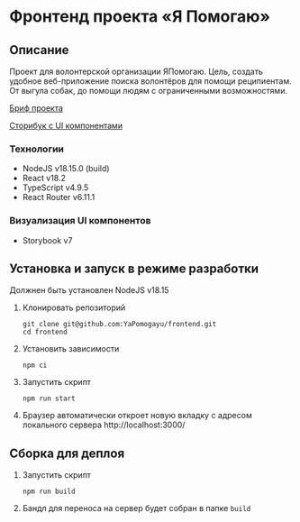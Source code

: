 # Фронтенд проекта «Я Помогаю»

## Описание

Проект для волонтерской организации ЯПомогаю. Цель, создать удобное веб-приложение поиска волонтёров для помощи реципиентам. От выгула собак, до помощи людям с ограниченными возможностями.

[Бриф проекта](https://www.notion.so/3-9-4fb37047c4064717973bd79ab22a79b0)

[Сторибук с UI компонентами](https://yapomogayu.github.io/frontend/)

### Технологии

- NodeJS v18.15.0 (build)
- React v18.2
- TypeScript v4.9.5
- React Router v6.11.1

### Визуализация UI компонентов

- Storybook v7

## Установка и запуск в режиме разработки

Должнен быть установлен NodeJS v18.15

1. Клонировать репозиторий

   ```shell
   git clone git@github.com:YaPomogayu/frontend.git
   cd frontend
   ```

2. Установить зависимости

   ```shell
   npm ci
   ```

3. Запустить скрипт

   ```shell
   npm run start
   ```

4. Браузер автоматически откроет новую вкладку с адресом локального сервера http://localhost:3000/

## Сборка для деплоя

1.  Запустить скрипт

    ```shell
    npm run build
    ```

2.  Бандл для переноса на сервер будет собран в папке `build`

